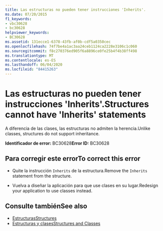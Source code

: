 ```yaml
---
title: Las estructuras no pueden tener instrucciones 'Inherits'.
ms.date: 07/20/2015
f1_keywords:
- vbc30628
- bc30628
helpviewer_keywords:
- BC30628
ms.assetid: 131ecce1-6378-43fb-af0b-cdf5a0350cec
ms.openlocfilehash: 74f7be4a1ac3aa24ceb1124ca2228e3106c1c060
ms.sourcegitcommit: f8c270376ed905f6a8896ce0fe25b4f4b38ff498
ms.translationtype: MT
ms.contentlocale: es-ES
ms.lasthandoff: 06/04/2020
ms.locfileid: "84415263"
---
```

# <a name="structures-cannot-have-inherits-statements"></a><span data-ttu-id="bff37-102">Las estructuras no pueden tener instrucciones 'Inherits'.</span><span class="sxs-lookup"><span data-stu-id="bff37-102">Structures cannot have 'Inherits' statements</span></span>
<span data-ttu-id="bff37-103">A diferencia de las clases, las estructuras no admiten la herencia.</span><span class="sxs-lookup"><span data-stu-id="bff37-103">Unlike classes, structures do not support inheritance.</span></span>  
  
 <span data-ttu-id="bff37-104">**Identificador de error:** BC30628</span><span class="sxs-lookup"><span data-stu-id="bff37-104">**Error ID:** BC30628</span></span>  
  
## <a name="to-correct-this-error"></a><span data-ttu-id="bff37-105">Para corregir este error</span><span class="sxs-lookup"><span data-stu-id="bff37-105">To correct this error</span></span>  
  
- <span data-ttu-id="bff37-106">Quite la instrucción `Inherits` de la estructura.</span><span class="sxs-lookup"><span data-stu-id="bff37-106">Remove the `Inherits` statement from the structure.</span></span>  
  
- <span data-ttu-id="bff37-107">Vuelva a diseñar la aplicación para que use clases en su lugar.</span><span class="sxs-lookup"><span data-stu-id="bff37-107">Redesign your application to use classes instead.</span></span>  
  
## <a name="see-also"></a><span data-ttu-id="bff37-108">Consulte también</span><span class="sxs-lookup"><span data-stu-id="bff37-108">See also</span></span>

- [<span data-ttu-id="bff37-109">Estructuras</span><span class="sxs-lookup"><span data-stu-id="bff37-109">Structures</span></span>](../programming-guide/language-features/data-types/structures.md)
- [<span data-ttu-id="bff37-110">Estructuras y clases</span><span class="sxs-lookup"><span data-stu-id="bff37-110">Structures and Classes</span></span>](../programming-guide/language-features/data-types/structures-and-classes.md)
